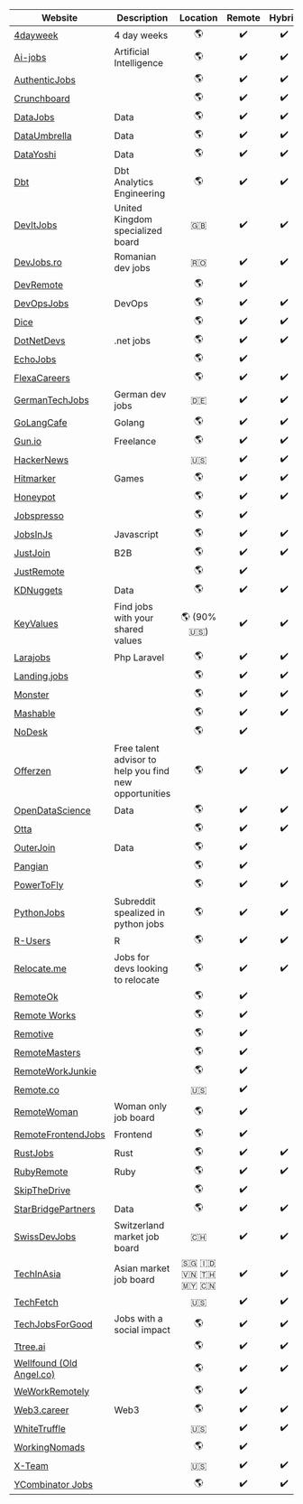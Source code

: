Website | Description | Location | Remote | Hybrid | Onsite 
------- | --------- | :-------: | :-------: | :------: | :------:
[4dayweek](https://4dayweek.io/) | 4 day weeks | :earth_americas: | :heavy_check_mark: | :heavy_check_mark: | :heavy_check_mark:
[Ai-jobs](https://ai-jobs.net/) | Artificial Intelligence | :earth_americas: | :heavy_check_mark: | :heavy_check_mark: | :heavy_check_mark:
[AuthenticJobs](https://authenticjobs.com/) | | :earth_americas: | :heavy_check_mark: | :heavy_check_mark: | :heavy_check_mark:
[Crunchboard](https://www.crunchboard.com/) | | :earth_americas: | :heavy_check_mark: | :heavy_check_mark: | :heavy_check_mark:
[DataJobs](https://datajobs.com/) | Data | :earth_americas: | :heavy_check_mark: | :heavy_check_mark: | :heavy_check_mark:
[DataUmbrella](https://jobs.dataumbrella.org/) | Data | :earth_americas: | :heavy_check_mark: | :heavy_check_mark: | :heavy_check_mark: | |
[DataYoshi](https://datayoshi.com/) | Data | :earth_americas: | :heavy_check_mark: | :heavy_check_mark: | :heavy_check_mark:
[Dbt](https://www.getdbt.com/analytics-engineering/jobs) | Dbt Analytics Engineering | :earth_americas: | :heavy_check_mark: | :heavy_check_mark: | :heavy_check_mark:
[DevItJobs](https://devitjobs.uk/jobs/all) | United Kingdom specialized board| :uk: | :heavy_check_mark: | :heavy_check_mark: | :heavy_check_mark:
[DevJobs.ro](https://devjob.ro/jobs/all) | Romanian dev jobs| :romania: | :heavy_check_mark: | :heavy_check_mark: | :heavy_check_mark:
[DevRemote](https://devremote.io/) | | :earth_americas: | :heavy_check_mark:
[DevOpsJobs](https://devops-jobs.net/) | DevOps | :earth_americas: | :heavy_check_mark: | :heavy_check_mark: | :heavy_check_mark:
[Dice](https://www.dice.com/jobs) | | :earth_americas: | :heavy_check_mark: | :heavy_check_mark: | :heavy_check_mark:
[DotNetDevs](https://dotnetdevs.co/jobs) | .net jobs | :earth_americas: | :heavy_check_mark: | :heavy_check_mark: | :heavy_check_mark:
[EchoJobs](https://echojobs.io/) |  | :earth_americas: | :heavy_check_mark:
[FlexaCareers](https://flexa.careers/) | | :earth_americas: | :heavy_check_mark: | :heavy_check_mark: | :heavy_check_mark:
[GermanTechJobs](https://germantechjobs.de/en/jobs/all/) | German dev jobs | :de: | :heavy_check_mark: | :heavy_check_mark: | :heavy_check_mark:
[GoLangCafe](https://golang.cafe/) | Golang | :earth_americas: | :heavy_check_mark: | :heavy_check_mark: | :heavy_check_mark:
[Gun.io](https://gun.io/) | Freelance | :earth_americas: | :heavy_check_mark: | :heavy_check_mark: | :heavy_check_mark:
[HackerNews](https://news.ycombinator.com/jobs) | | :us: | :heavy_check_mark: | :heavy_check_mark: | :heavy_check_mark:
[Hitmarker](https://hitmarker.net/jobs) | Games | :earth_americas: | :heavy_check_mark: | :heavy_check_mark: | :heavy_check_mark:
[Honeypot](https://www.honeypot.io/en/) | | :earth_americas: | :heavy_check_mark: | :heavy_check_mark: | :heavy_check_mark:
[Jobspresso](https://jobspresso.co/) |  | :earth_americas: | :heavy_check_mark:
[JobsInJs](https://jobsinjs.com/) | Javascript | :earth_americas: | :heavy_check_mark: | :heavy_check_mark: | :heavy_check_mark:
[JustJoin](https://justjoin.it/) | B2B | :earth_americas: | :heavy_check_mark: | :heavy_check_mark: | :heavy_check_mark:
[JustRemote](https://justremote.co/) |  | :earth_americas: | :heavy_check_mark:
[KDNuggets](https://www.kdnuggets.com/jobs/index.html) | Data | :earth_americas: | :heavy_check_mark: | :heavy_check_mark: | :heavy_check_mark:
[KeyValues](https://www.keyvalues.com/) | Find jobs  with your shared values | :earth_americas: (90% :us:) | :heavy_check_mark: | :heavy_check_mark: | :heavy_check_mark:
[Larajobs](https://larajobs.com/) | Php Laravel | :earth_americas: | :heavy_check_mark: | :heavy_check_mark: | :heavy_check_mark:
[Landing.jobs](https://landing.jobs/) | | :earth_americas: | :heavy_check_mark: | :heavy_check_mark: | :heavy_check_mark:
[Monster](https://www.monster.com/) | | :earth_americas: | :heavy_check_mark: | :heavy_check_mark: | :heavy_check_mark:
[Mashable](https://jobs.mashable.com/jobs/search/results) | | :earth_americas: | :heavy_check_mark: | :heavy_check_mark: | :heavy_check_mark:
[NoDesk](https://nodesk.co/) |  | :earth_americas: | :heavy_check_mark:
[Offerzen](https://www.offerzen.com/) | Free talent advisor to help you find new opportunities | :earth_americas: | :heavy_check_mark: | :heavy_check_mark: | :heavy_check_mark:
[OpenDataScience](https://jobs.opendatascience.com/) | Data | :earth_americas: | :heavy_check_mark: | :heavy_check_mark: | :heavy_check_mark:
[Otta](https://otta.com/) | | :earth_americas: | :heavy_check_mark: | :heavy_check_mark: | :heavy_check_mark:
[OuterJoin](https://outerjoin.us/) | Data | :earth_americas: | :heavy_check_mark:
[Pangian](https://pangian.com/) |  | :earth_americas: | :heavy_check_mark:
[PowerToFly](https://powertofly.com/jobs/) | | :earth_americas: | :heavy_check_mark: | :heavy_check_mark: | :heavy_check_mark:
[PythonJobs](https://www.reddit.com/r/PythonJobs/) | Subreddit spealized in python jobs | :earth_americas: | :heavy_check_mark: | :heavy_check_mark: | :heavy_check_mark:
[R-Users](https://www.r-users.com/) | R | :earth_americas: | :heavy_check_mark: | :heavy_check_mark: | :heavy_check_mark:
[Relocate.me](https://relocate.me/) | Jobs for devs looking to relocate | :earth_americas: | :heavy_check_mark: | :heavy_check_mark: | :heavy_check_mark:
[RemoteOk](https://remoteok.io/remote-jobs) |  | :earth_americas:	 | :heavy_check_mark:
[Remote Works](https://remote.works-hub.com) |  | :earth_americas: | :heavy_check_mark:
[Remotive](https://remotive.com) |  | :earth_americas: | :heavy_check_mark:
[RemoteMasters](https://remotemasters.dev/jobs) | | :earth_americas: | :heavy_check_mark:
[RemoteWorkJunkie](https://jobs.remoteworkjunkie.com/) |  | :earth_americas: | :heavy_check_mark:
[Remote.co](https://remote.co/remote-jobs/it/) | | :us: | :heavy_check_mark: | |
[RemoteWoman](https://remotewoman.com/) | Woman only job board | :earth_americas: | :heavy_check_mark: | |
[RemoteFrontendJobs](https://www.remotefrontendjobs.com/) | Frontend | :earth_americas: | :heavy_check_mark:
[RustJobs](https://rustjobs.dev/) | Rust | :earth_americas: | :heavy_check_mark: | :heavy_check_mark: | :heavy_check_mark:
[RubyRemote](https://rubyonremote.com/) | Ruby | :earth_americas: | :heavy_check_mark: | :heavy_check_mark: | :heavy_check_mark:
[SkipTheDrive](https://www.skipthedrive.com/) |  | :earth_americas: | :heavy_check_mark:
[StarBridgePartners](https://starbridgepartners.com/job-listing/) | Data | :earth_americas: | :heavy_check_mark: | :heavy_check_mark: | :heavy_check_mark:
[SwissDevJobs](https://swissdevjobs.ch/) | Switzerland market job board | :switzerland: | :heavy_check_mark: | :heavy_check_mark: | :heavy_check_mark:
[TechInAsia](https://www.techinasia.com/jobs) | Asian market job board | :singapore: :indonesia: :vietnam: :thailand: :malaysia: :cn: | :heavy_check_mark: | :heavy_check_mark: | :heavy_check_mark:
[TechFetch](https://www.techfetch.com/) | | :us: | :heavy_check_mark: | :heavy_check_mark: | :heavy_check_mark:
[TechJobsForGood](https://techjobsforgood.com/) | Jobs with a social impact | :earth_americas: | :heavy_check_mark: | :heavy_check_mark: | :heavy_check_mark:
[Ttree.ai](https://ttree.ai/) | | :earth_americas: | :heavy_check_mark: | :heavy_check_mark: | :heavy_check_mark:
[Wellfound (Old Angel.co)](https://wellfound.com/jobs) | | :earth_americas: | :heavy_check_mark: | :heavy_check_mark: | :heavy_check_mark:
[WeWorkRemotely](https://weworkremotely.com/) |  | :earth_americas: | :heavy_check_mark:
[Web3.career](https://web3.career/) | Web3 | :earth_americas: | :heavy_check_mark: | :heavy_check_mark: | :heavy_check_mark:
[WhiteTruffle](https://whitetruffle.com/) | | :us: | :heavy_check_mark: | :heavy_check_mark: | :heavy_check_mark:
[WorkingNomads](https://www.workingnomads.com/jobs?category=development,system-administration) | | :earth_americas: | :heavy_check_mark:
[X-Team](https://jobs.x-team.com/jobs/) | | :us: | :heavy_check_mark: | :heavy_check_mark: | :heavy_check_mark:
[YCombinator Jobs](https://www.workatastartup.com/) | | :earth_americas: | :heavy_check_mark: | :heavy_check_mark: | :heavy_check_mark:
